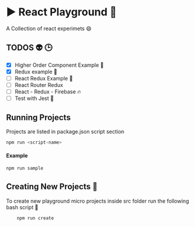 # :arrow_forward: React Playground 🎱
A Collection of react experimets 😄


## TODOS :alien: 🕒
+ [x] Higher Order Component Example :angel:
+ [x] Redux example :anger:
+ [ ] React Redux Example :aerial_tramway:
+ [ ] React Router Redux
+ [ ] React - Redux - Firebase 🔥
+ [ ] Test with Jest :100:

## Running Projects
Projects are listed in package.json script section 
```bash
npm run <script-name>
```
#### Example
```bash
npm run sample
``` 
## Creating New Projects 👶
To create new playground micro projects inside src folder run the following bash script :apple:
```bash
    npm run create
    
```